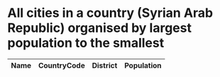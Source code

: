# All cities in a country (Syrian Arab Republic) organised by largest population to the smallest

| Name | CountryCode | District | Population |
| :--- | :--- | :--- | :---: |
